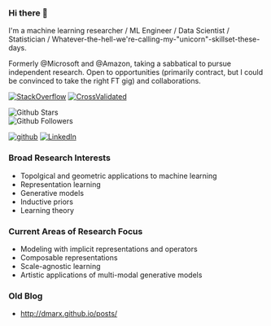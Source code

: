 ### Hi there 👋

I'm a machine learning researcher / ML Engineer / Data Scientist / Statistician / Whatever-the-hell-we're-calling-my-"unicorn"-skillset-these-days.

Formerly @Microsoft and @Amazon, taking a sabbatical to pursue independent research. Open to opportunities (primarily contract, but I could be convinced to take the right FT gig) and collaborations.


[![StackOverflow](https://img.shields.io/stackexchange/StackOverflow/r/819544?color=brightgreen&style=plastic)](https://stackoverflow.com/users/819544/david-marx)
[![CrossValidated](https://img.shields.io/stackexchange/CrossValidated/r/8451?color=green&style=plastic)](https://stats.stackexchange.com/users/8451/david-marx)

![Github Stars](https://img.shields.io/github/stars/dmarx?affiliations=OWNER%2CCOLLABORATOR%2CORGANIZATION_MEMBER&style=social)  
![Github Followers](https://img.shields.io/github/followers/dmarx?style=social)

[![github](https://img.shields.io/badge/github-%23121011.svg?style=for-the-badge&logo=github&logoColor=white)](https://github.com/dmarx)
[![LinkedIn](https://img.shields.io/badge/linkedin-%230077B5.svg?style=for-the-badge&logo=linkedin&logoColor=white)](https://www.linkedin.com/in/david-marx-b0a5bb14/)



### Broad Research Interests

* Topolgical and geometric applications to machine learning
* Representation learning
* Generative models
* Inductive priors
* Learning theory

### Current Areas of Research Focus

* Modeling with implicit representations and operators
* Composable representations
* Scale-agnostic learning
* Artistic applications of multi-modal generative models

### Old Blog

* http://dmarx.github.io/posts/




<!--
**dmarx/dmarx** is a ✨ _special_ ✨ repository because its `README.md` (this file) appears on your GitHub profile.

Here are some ideas to get you started:

- 🔭 I’m currently working on ...
- 🌱 I’m currently learning ...
- 👯 I’m looking to collaborate on ...
- 🤔 I’m looking for help with ...
- 💬 Ask me about ...
- 📫 How to reach me: ...
- 😄 Pronouns: ...
- ⚡ Fun fact: ...
-->
